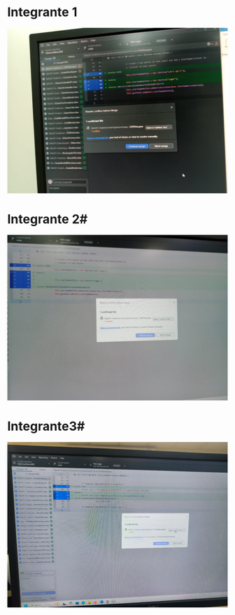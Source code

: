 # Integrante 1
![Conflicto1](Imagenes/conflicto1.jpg)

# Integrante 2#
![Conflicto1](Imagenes/conflicto2.jpg)

# Integrante3#
![Conflicto1](Imagenes/conflicto3.jpg)



